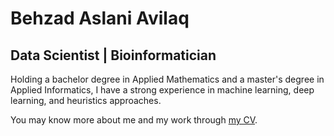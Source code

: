 
# Behzad Aslani Avilaq

## Data Scientist | Bioinformatician
Holding a bachelor degree in Applied Mathematics and a master's degree in Applied Informatics, I have a strong experience in machine learning, deep learning, and heuristics approaches.

You may know more about me and my work through <a href="https://web.itu.edu.tr/avilaq16/AvilaqBA_CV.pdf">my CV</a>.
